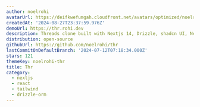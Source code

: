 ```yaml
---
author: noelrohi
avatarUrl: https://deifkwefumgah.cloudfront.net/avatars/optimized/noelrohi-thr-avatar-128.webp
createdAt: '2024-08-27T23:37:59.976Z'
demoUrl: https://thr.rohi.dev
description: Threads clone built with Nextjs 14, Drizzle, shadcn UI, Neon DB and NextAuth
distribution: open-source
githubUrl: https://github.com/noelrohi/thr
lastCommitOnDefaultBranch: '2024-07-12T07:18:34.000Z'
stars: 121
themeKey: noelrohi-thr
title: Thr
category:
  - nextjs
  - react
  - tailwind
  - drizzle-orm
---
```

